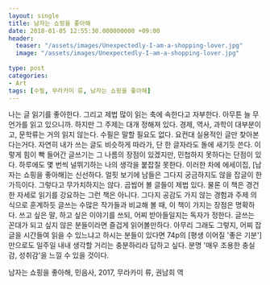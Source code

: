 ```yaml
---
layout: single
title: 남자는 쇼핑을 좋아해
date: 2018-01-05 12:55:30.000000000 +09:00
header:
  teaser: "/assets/images/Unexpectedly-I-am-a-shopping-lover.jpg"
  image: "/assets/images/Unexpectedly-I-am-a-shopping-lover.jpg"
          
type: post
categories:
- Art
tags: [수필, 무라카미 류, 남자는 쇼핑을 좋아해]
---
```


나는 글 읽기를 좋아한다. 그리고 제법 많이 읽는 축에 속한다고 자부한다. 아무튼 늘 무언가를 읽고 있으니까. 하지만 그 주제는 대개 정해져 있다. 경제, 역사, 과학이 대부분이고, 문학류는 거의 읽지 않는다. 수필은 말할 필요도 없다. 요컨대 실용적인 글만 찾아본다는거다. 자연히 내가 쓰는 글도 비슷하게 따라가, 단 한 글자라도 돌에 새기듯 쓴다. 이렇게 힘이 빡 들어간 글쓰기는 그 나름의 장점이 있겠지만, 민첩하지 못하다는 단점이 있다. 하루에도 몇 번씩 널뛰기하는 나의 생각을 붙잡질 못한다. 이러한 차에 에세이집, [남자는 쇼핑을 좋아해]는 신선하다. 얼핏 보기에 남들은 그다지 궁금하지도 않을 잡글이 한가득이다. 그렇다고 무가치하지는 않다. 곱씹어 볼 글들이 제법 있다. 물론 이 책은 경건한 자세로 읽기를 강요하는 그런 책은 아니다. 그다지 공감도 가지 않는 경험과 주제 의식으로 훈계하듯 글쓰는 수많은 작가들과 비교해 볼 때, 이 책이 가지는 장점은 명확하다. 쓰고 싶은 말, 하고 싶은 이야기를 쓰되, 어찌 받아들일지는 독자가 정한다. 글쓰는 꼰대가 되고 싶지 않은 분들이라면 즐겁게 읽어볼만하다. 아무리 그래도 그렇지, 어찌 잡글을 시간들여 읽을 수 있느냐고 하시는 분들이 있다면 74p의 [평생 이어질 '좋은 기분']만으로도 일주일 내내 생각할 거리는 충분하리라 답하고 싶다. 분명 '매우 조용한 충실감, 성취감'을 느낄 수 있을 것이다.

남자는 쇼핑을 좋아해, 민음사, 2017, 무라카미 류, 권남희 역